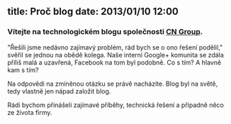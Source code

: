 title: Proč blog
date: 2013/01/10 12:00
---
### Vítejte na technologickém blogu společnosti [CN Group](http://cngroup.dk).


"Řešili jsme nedávno zajímavý problém, rád bych se o ono řešení podělil," svěřil se jednou na obědě kolega. Naše interní Google+ komunita se zdála příliš malá a uzavřená, Facebook na tom byl podobně. Co s tím? A hlavně kam s tím?

Na odpovědi na zmíněnou otázku se právě nacházíte. Blog byl na světě, tedy vlastně jen nápad založit blog.

Rádi bychom přinášeli zajímavé příběhy, technická řešení a případně něco ze života firmy.
